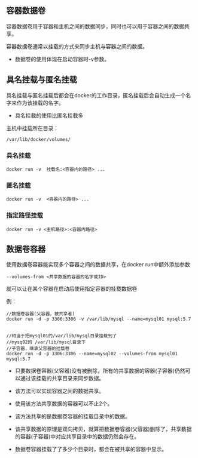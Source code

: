 ## 容器数据卷
容器数据卷用于容器和主机之间的数据同步，同时也可以用于容器之间的数据共享。

容器数据卷通常以挂载的方式来同步主机与容器之间的数据。

* 数据卷的使用体现在启动容器时-v参数。

## 具名挂载与匿名挂载
具名挂载与匿名挂载后都会在docker的工作目录，匿名挂载后会自动生成一个名字来作为该挂载的名字。

* 具名挂载的使用比匿名挂载多

主机中挂载所在目录：

    /var/lib/docker/volumes/    
    

### 具名挂载

    docker run -v  挂载名:<容器内的路径> ...

### 匿名挂载 

    docker run -v  <容器内的路径> ...
    
### 指定路径挂载

    docker run -v <主机路径>:<容器内路径>
    
## 数据卷容器
使用数据卷容器能实现多个容器之间的数据共享，在docker run中额外添加参数 

    --volumes-from <共享数据的容器的名字或ID>

就可以让在某个容器在启动后使用指定容器的挂载数据卷

例：

    //数据卷容器(父容器，被共享者)
    docker run -d -p 3306:3306 -v /var/lib/mysql --name=mysql01 mysql:5.7
    
    
    //相当于把mysql01的/var/lib/mysql目录挂载到了
    //mysq02的 /var/lib/mysql目录下
    //子容器，继承父容器的挂载卷
    docker run -d -p 3306:3306 --name=mysql02 --volumes-from mysql01 mysql:5.7
    
* 只要数据卷容器(父容器)没有被删除，所有的共享数据的容器(子容器)仍然可以通过该挂载的共享目录来同步数据。

* 该方法可以实现容器之间的数据共享。

* 使用该方法共享数据的容器可以不止2个。

* 该方法共享的是数据卷容器的挂载目录中的数据。

* 该共享数据的原理是双向拷贝，就算把数据卷容器(父容器)删除了，共享数据的容器(子容器)中对应共享目录中的数据仍然会存在。

* 数据卷容器挂载了了多少个目录时，都会在被共享的容器中显示。